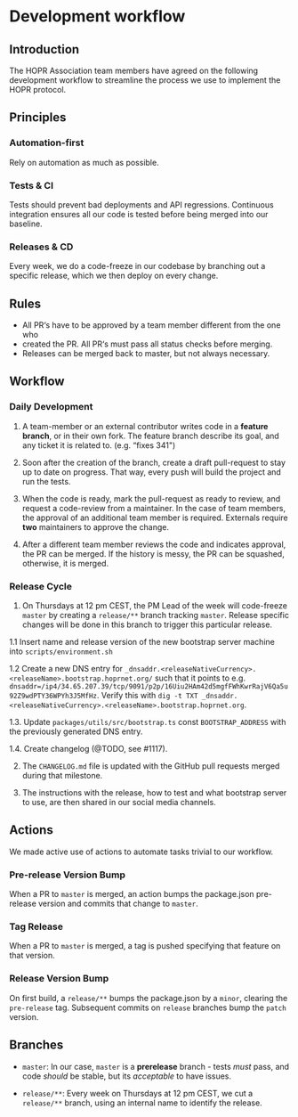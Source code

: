# Development workflow

## Introduction

The HOPR Association team members have agreed on the following development
workflow to streamline the process we use to implement the HOPR protocol.

## Principles

### Automation-first

Rely on automation as much as possible.

### Tests & CI

Tests should prevent bad deployments and API regressions. Continuous
integration ensures all our code is tested before being merged into our
baseline.

### Releases & CD

Every week, we do a code-freeze in our codebase
by branching out a specific release, which we then deploy on every change.

## Rules

- All PR‘s have to be approved by a team member different from the one who
- created the PR. All PR‘s must pass all status checks before merging.
- Releases can be merged back to master, but not always necessary.

## Workflow

### Daily Development

1. A team-member or an external contributor writes code in a **feature branch**,
   or in their own fork. The feature branch describe its goal, and any ticket it is
   related to. (e.g. “fixes 341")

2. Soon after the creation of the branch, create a draft pull-request to
   stay up to date on progress. That way, every push will build the project and
   run the tests.

3. When the code is ready, mark the pull-request as ready to review, and request
   a code-review from a maintainer. In the case of team members, the approval of an
   additional team member is required. Externals require **two** maintainers to
   approve the change.

4. After a different team member reviews the code and indicates approval, the PR
   can be merged. If the history is messy, the PR can be squashed, otherwise, it is
   merged.

### Release Cycle

1. On Thursdays at 12 pm CEST, the PM Lead of the week will code-freeze `master`
   by creating a `release/**` branch tracking `master`. Release specific changes
   will be done in this branch to trigger this particular release.

1.1 Insert name and release version of the new bootstrap server machine into
`scripts/environment.sh`

1.2 Create a new DNS entry for
`_dnsaddr.<releaseNativeCurrency>.<releaseName>.bootstrap.hoprnet.org/`
such that it points to e.g.
`dnsaddr=/ip4/34.65.207.39/tcp/9091/p2p/16Uiu2HAm42d5mgfFWhKwrRajV6Qa5u92Z9wdPTY36WPYh3J5MfHz`.
Verify this with `dig -t TXT _dnsaddr.<releaseNativeCurrency>.<releaseName>.bootstrap.hoprnet.org`.

1.3. Update `packages/utils/src/bootstrap.ts` const `BOOTSTRAP_ADDRESS` with the previously generated DNS entry.

1.4. Create changelog (@TODO, see #1117).

2. The `CHANGELOG.md` file is updated with the GitHub pull requests merged
   during that milestone.

3. The instructions with the release, how to test and what bootstrap server to
   use, are then shared in our social media channels.

## Actions

We made active use of actions to automate tasks trivial to our workflow.

### Pre-release Version Bump

When a PR to `master` is merged, an action bumps the package.json pre-release
version and commits that change to `master`.

### Tag Release

When a PR to `master` is merged, a tag is pushed specifying that feature on that version.

### Release Version Bump

On first build, a `release/**` bumps the package.json by a `minor`, clearing
the `pre-release` tag. Subsequent commits on `release` branches bump the
`patch` version.

## Branches

- `master`: In our case, `master` is a **prerelease** branch - tests _must_
  pass, and code _should_ be stable, but its _acceptable_ to have issues.

- `release/**`: Every week on Thursdays at 12 pm CEST, we cut a `release/**`
  branch, using an internal name to identify the release.
